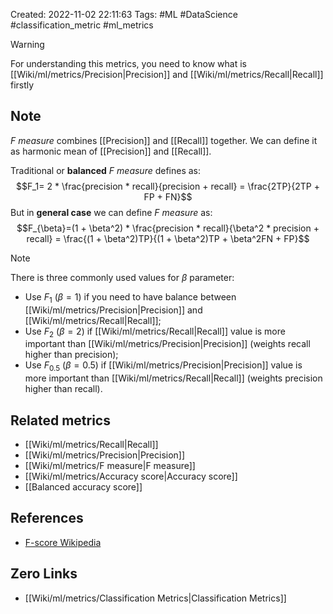 Created: 2022-11-02 22:11:63
Tags: #ML #DataScience #classification_metric #ml_metrics
>[!WARNING]
>For understanding this metrics, you need to know what is [[Wiki/ml/metrics/Precision|Precision]] and [[Wiki/ml/metrics/Recall|Recall]] firstly

## Note
*F measure* combines [[Precision]] and [[Recall]] together. We can define it as harmonic mean of [[Precision]] and [[Recall]].

Traditional or **balanced** *F measure* defines as:
$$F_1= 2 * \frac{precision * recall}{precision + recall} = \frac{2TP}{2TP + FP + FN}$$
But in **general case** we can define *F measure* as:
$$F_{\beta}=(1 + \beta^2) * \frac{precision * recall}{\beta^2 * precision + recall} = \frac{(1 + \beta^2)TP}{(1 + \beta^2)TP + \beta^2FN + FP}$$
>[!NOTE]
>There is three commonly used values for $\beta$ parameter:
> - Use $F_1$ ($\beta=1$) if you need to have balance between [[Wiki/ml/metrics/Precision|Precision]] and [[Wiki/ml/metrics/Recall|Recall]];
> - Use $F_2$ ($\beta=2$) if [[Wiki/ml/metrics/Recall|Recall]] value is more important than [[Wiki/ml/metrics/Precision|Precision]] (weights recall higher than precision);
> - Use $F_{0.5}$ ($\beta=0.5$) if [[Wiki/ml/metrics/Precision|Precision]] value is more important than [[Wiki/ml/metrics/Recall|Recall]] (weights precision higher than recall).

## Related metrics
- [[Wiki/ml/metrics/Recall|Recall]]
- [[Wiki/ml/metrics/Precision|Precision]]
- [[Wiki/ml/metrics/F measure|F measure]]
- [[Wiki/ml/metrics/Accuracy score|Accuracy score]]
- [[Balanced accuracy score]]

## References
- [F-score Wikipedia](https://en.wikipedia.org/wiki/F-score)

## Zero Links
- [[Wiki/ml/metrics/Classification Metrics|Classification Metrics]]